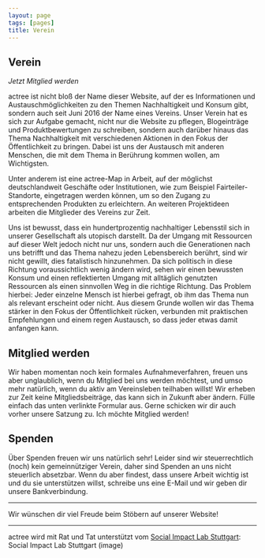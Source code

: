 ```yaml
---
layout: page
tags: [pages]
title: Verein
---
```


## Verein

_Jetzt Mitglied werden_

actree ist nicht bloß der Name dieser Website, auf der es Informationen und Austauschmöglichkeiten zu den Themen Nachhaltigkeit und Konsum gibt, sondern auch seit Juni 2016 der Name eines Vereins. Unser Verein hat es sich zur Aufgabe gemacht, nicht nur die Website zu pflegen, Blogeinträge und Produktbewertungen zu schreiben, sondern auch darüber hinaus das Thema Nachhaltigkeit mit verschiedenen Aktionen in den Fokus der Öffentlichkeit zu bringen. Dabei ist uns der Austausch mit anderen Menschen, die mit dem Thema in Berührung kommen wollen, am Wichtigsten.

Unter anderem ist eine actree-Map in Arbeit, auf der möglichst deutschlandweit Geschäfte oder Institutionen, wie zum Beispiel Fairteiler-Standorte, eingetragen werden können, um so den Zugang zu entsprechenden Produkten zu erleichtern. An weiteren Projektideen arbeiten die Mitglieder des Vereins zur Zeit.

Uns ist bewusst, dass ein hundertprozentig nachhaltiger Lebensstil sich in unserer Gesellschaft als utopisch darstellt. Da der Umgang mit Ressourcen auf dieser Welt jedoch nicht nur uns, sondern auch die Generationen nach uns betrifft und das Thema nahezu jeden Lebensbereich berührt, sind wir nicht gewillt, dies fatalistisch hinzunehmen. Da sich politisch in diese Richtung voraussichtlich wenig ändern wird, sehen wir einen bewussten Konsum und einen reflektierten Umgang mit alltäglich genutzten Ressourcen als einen sinnvollen Weg in die richtige Richtung. Das Problem hierbei: Jeder einzelne Mensch ist hierbei gefragt, ob ihm das Thema nun als relevant erscheint oder nicht. Aus diesem Grunde wollen wir das Thema stärker in den Fokus der Öffentlichkeit rücken, verbunden mit praktischen Empfehlungen und einem regen Austausch, so dass jeder etwas damit anfangen kann.

## Mitglied werden

Wir haben momentan noch kein formales Aufnahmeverfahren, freuen uns aber unglaublich, wenn du Mitglied bei uns werden möchtest, und umso mehr natürlich, wenn du aktiv am Vereinsleben teilhaben willst! Wir erheben zur Zeit keine Mitgliedsbeiträge, das kann sich in Zukunft aber ändern. Fülle einfach das unten verlinkte Formular aus. Gerne schicken wir dir auch vorher unsere Satzung zu.
Ich möchte Mitglied werden!

## Spenden

Über Spenden freuen wir uns natürlich sehr! Leider sind wir steuerrechtlich (noch) kein gemeinnütziger Verein, daher sind Spenden an uns nicht steuerlich absetzbar. Wenn du aber findest, dass unsere Arbeit wichtig ist und du sie unterstützen willst, schreibe uns eine E-Mail und wir geben dir unsere Bankverbindung.

---

Wir wünschen dir viel Freude beim Stöbern auf unserer Website!

---

actree wird mit Rat und Tat unterstützt vom [Social Impact Lab Stuttgart](http://stuttgart.socialimpactlab.eu/):
Social Impact Lab Stuttgart (image)